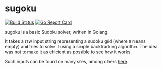 # sugoku

[![Build Status](https://travis-ci.org/teemoo7/sugoku.svg?branch=master)](https://travis-ci.org/teemoo7/sugoku) [![Go Report Card](https://goreportcard.com/badge/github.com/teemoo7/sugoku)](https://goreportcard.com/report/github.com/teemoo7/sugoku)

sugoku is a basic Sudoku solver, written in Golang.

It takes a raw input string representing a sudoku grid (where `0` means empty) and tries to solve it using a simple backtracking algorithm. The idea was not to make it as efficient as possible to see how it works.

Such inputs can be found on many sites, among others [here](https://www.kaggle.com/bryanpark/sudoku).
